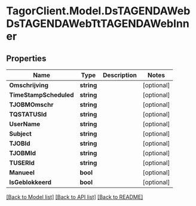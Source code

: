 # TagorClient.Model.DsTAGENDAWebDsTAGENDAWebTtTAGENDAWebInner

## Properties

Name | Type | Description | Notes
------------ | ------------- | ------------- | -------------
**Omschrijving** | **string** |  | [optional] 
**TimeStampScheduled** | **string** |  | [optional] 
**TJOBMOmschr** | **string** |  | [optional] 
**TQSTATUSId** | **string** |  | [optional] 
**UserName** | **string** |  | [optional] 
**Subject** | **string** |  | [optional] 
**TJOBId** | **string** |  | [optional] 
**TJOBMId** | **string** |  | [optional] 
**TUSERId** | **string** |  | [optional] 
**Manueel** | **bool** |  | [optional] 
**IsGeblokkeerd** | **bool** |  | [optional] 

[[Back to Model list]](../README.md#documentation-for-models) [[Back to API list]](../README.md#documentation-for-api-endpoints) [[Back to README]](../README.md)

